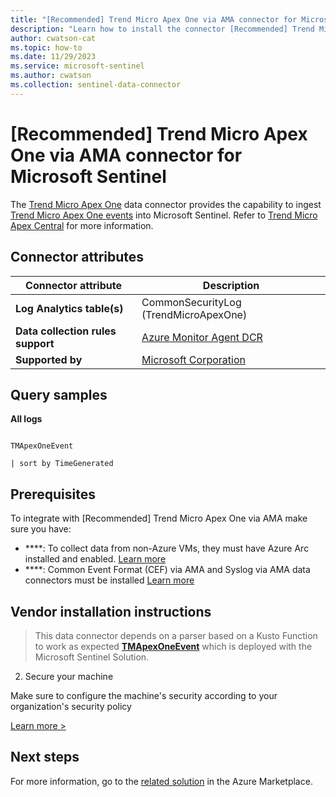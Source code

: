 ```yaml
---
title: "[Recommended] Trend Micro Apex One via AMA connector for Microsoft Sentinel"
description: "Learn how to install the connector [Recommended] Trend Micro Apex One via AMA to connect your data source to Microsoft Sentinel."
author: cwatson-cat
ms.topic: how-to
ms.date: 11/29/2023
ms.service: microsoft-sentinel
ms.author: cwatson
ms.collection: sentinel-data-connector
---
```


# [Recommended] Trend Micro Apex One via AMA connector for Microsoft Sentinel

The [Trend Micro Apex One](https://www.trendmicro.com/en_us/business/products/user-protection/sps/endpoint.html) data connector provides the capability to ingest [Trend Micro Apex One events](https://aka.ms/sentinel-TrendMicroApex-OneEvents) into Microsoft Sentinel. Refer to [Trend Micro Apex Central](https://aka.ms/sentinel-TrendMicroApex-OneCentral) for more information.

## Connector attributes

| Connector attribute | Description |
| --- | --- |
| **Log Analytics table(s)** | CommonSecurityLog (TrendMicroApexOne)<br/> |
| **Data collection rules support** | [Azure Monitor Agent DCR](/azure/azure-monitor/agents/data-collection-rule-azure-monitor-agent) |
| **Supported by** | [Microsoft Corporation](https://support.microsoft.com) |

## Query samples

**All logs**
   ```kusto

TMApexOneEvent

   | sort by TimeGenerated
   ```



## Prerequisites

To integrate with [Recommended] Trend Micro Apex One via AMA make sure you have: 

- ****: To collect data from non-Azure VMs, they must have Azure Arc installed and enabled. [Learn more](/azure/azure-monitor/agents/azure-monitor-agent-install?tabs=ARMAgentPowerShell,PowerShellWindows,PowerShellWindowsArc,CLIWindows,CLIWindowsArc)
- ****: Common Event Format (CEF) via AMA and Syslog via AMA data connectors must be installed [Learn more](/azure/sentinel/connect-cef-ama#open-the-connector-page-and-create-the-dcr)


## Vendor installation instructions


>This data connector depends on a parser based on a Kusto Function to work as expected [**TMApexOneEvent**](https://aka.ms/sentinel-TMApexOneEvent-parser) which is deployed with the Microsoft Sentinel Solution.


2. Secure your machine 

Make sure to configure the machine's security according to your organization's security policy


[Learn more >](https://aka.ms/SecureCEF)



## Next steps

For more information, go to the [related solution](https://azuremarketplace.microsoft.com/en-us/marketplace/apps/azuresentinel.azure-sentinel-solution-trendmicroapexone?tab=Overview) in the Azure Marketplace.
